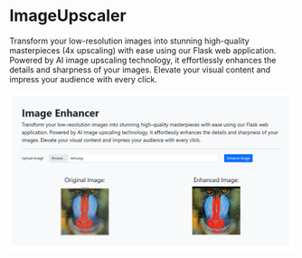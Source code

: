 # ImageUpscaler
Transform your low-resolution images into stunning high-quality masterpieces (4x upscaling) with ease using our Flask web application. Powered by AI image upscaling technology, it effortlessly enhances the details and sharpness of your images. Elevate your visual content and impress your audience with every click. 

![ImageUpscaler](image.png "Elevate your low-res images effortlessly with our Flask web app powered by AI image upscaling.")